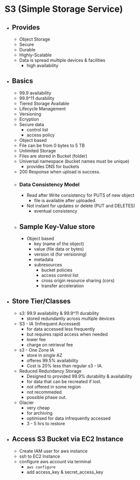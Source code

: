 # S3 (Simple Storage Service)

- ## Provides
    - Object Storage
    - Secure
    - Durable
    - Highly-Scalable
    - Data is spread multiple devices & facilities
        - high availability
- ## Basics
    - 99.9 availability
    - 99.9^11 durability
    - Tiered Storage Available
    - Lifecycle Management
    - Versioning
    - Ecryption
    - Secure data
        - control list
        - access policy
    - Object based
    - File can be from 0 bytes to 5 TB
    - Unlimited Storage
    - Files are stored in Bucket (folder)
    - Universal namespace (bucket names must be unique)
        - provides DNS for buckets
    - 200 Response when upload is success.
    - ### Data Consistency Model
        - Read after Write consistency for PUTS of new object
            - file is available after uploaded.
        - Not instant for updates or delete (PUT and DELETES)
            - eventual consistency
    - ## Sample Key-Value store
        - Object based
            - key (name of the object)
            - value (file data or bytes)
            - version id (for versioning)
            - metadata
            - subresources
                - bucket policies
                - access control list
                - cross origin resource sharing (cors)
                - transfer acceleration
- ## Store Tier/Classes
    - s3: 99.9 availability & 99.9^11 durability
        - stored redundantly across multiple devices
    - S3 - IA (Infrequent Accessed)
        - for data accessed less frequently
        - but requires rapid access when needed
        - lower fee
        - charge on retrieval fee
    - s3 - One Zone IA
        - store in single AZ
        - offeres 99.5% availability
        - Cost is 20% less than regular s3 - IA.
    - Reduced Redundancy Storage
        - Designed to provided 99.9% durability & availability
        - for data that can be recreated if lost.
        - not offered in some region
        - not recommeded
        - possible phase out.
    - Glacier
        - very cheap
        - for archiving
        - optimised for data infrequently accessed
        - 3 - 5 hrs to restore
- ## Access S3 Bucket via EC2 Instance
    - Create IAM user for aws instance
    - ssh to EC2 Instance
    - configure aws account via terminal
        - `aws configure`
        - add access_key & secret_access_key

